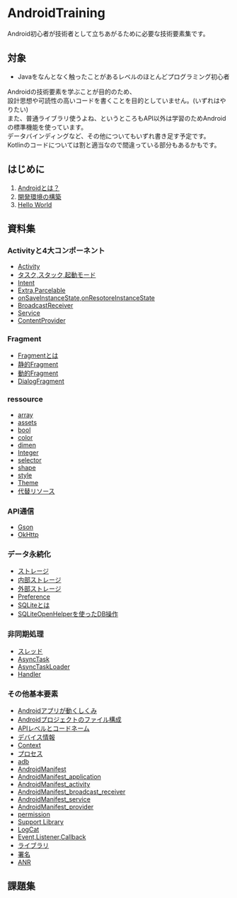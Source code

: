 # AndroidTraining
Android初心者が技術者として立ちあがるために必要な技術要素集です。

## 対象
* Javaをなんとなく触ったことがあるレベルのほとんどプログラミング初心者

Androidの技術要素を学ぶことが目的のため、  
設計思想や可読性の高いコードを書くことを目的としていません。(いずれはやりたい)  
また、普通ライブラリ使うよね、というところもAPI以外は学習のためAndroidの標準機能を使っています。  
データバインディングなど、その他についてもいずれ書き足す予定です。  
Kotlinのコードについては割と適当なので間違っている部分もあるかもです。

## はじめに
1. [Androidとは？](https://github.com/nyanc0/Android/wiki/100_What_is_Android)
2. [開発環境の構築](https://github.com/nyanc0/Android/wiki/100_Develop_AndroidStudio)
3. [Hello World](https://github.com/nyanc0/Android/wiki/100_Let_Start_Hello_World)

## 資料集
### Activityと4大コンポーネント
* [Activity](https://github.com/nyanc0/Android/wiki/200_Activity)
* [タスク,スタック,起動モード](https://github.com/nyanc0/Android/wiki/200_Activity_Stack_LaunchMode)
* [Intent](https://github.com/nyanc0/Android/wiki/200_Intent)
* [Extra,Parcelable](https://github.com/nyanc0/Android/wiki/200_Extra_Parcelable)
* [onSaveInstanceState,onResotoreInstanceState](https://github.com/nyanc0/Android/wiki/200_onSaveInstanceState)
* [BroadcastReceiver](https://github.com/nyanc0/Android/wiki/200_BroadcastReceiver)
* [Service](https://github.com/nyanc0/Android/wiki/200_Service)
* [ContentProvider](https://github.com/nyanc0/Android/wiki/200_ContentProvider)

### Fragment
* [Fragmentとは](https://github.com/nyanc0/Android/wiki/230_WhatIsFragment)
* [静的Fragment](https://github.com/nyanc0/Android/wiki/230_StaticFragment)
* [動的Fragment](https://github.com/nyanc0/Android/wiki/230_DynamicFragment)
* [DialogFragment](https://github.com/nyanc0/Android/wiki/230_DialogFragment)

### ressource
* [array](https://github.com/nyanc0/Android/wiki/240_array)
* [assets](https://github.com/nyanc0/Android/wiki/240_assets)
* [bool](https://github.com/nyanc0/Android/wiki/240_bool)
* [color](https://github.com/nyanc0/Android/wiki/240_color)
* [dimen](https://github.com/nyanc0/Android/wiki/240_dimen)
* [Integer](https://github.com/nyanc0/Android/wiki/240_Integer)
* [selector](https://github.com/nyanc0/Android/wiki/240_selector)
* [shape](https://github.com/nyanc0/Android/wiki/240_shape)
* [style](https://github.com/nyanc0/Android/wiki/240_style)
* [Theme](https://github.com/nyanc0/Android/wiki/240_theme)
* [代替リソース](https://github.com/nyanc0/Android/wiki/240_sub_res)

### API通信
* [Gson](https://github.com/nyanc0/Android/wiki/220_Gson)
* [OkHttp](https://github.com/nyanc0/Android/wiki/220_OkHttp)

### データ永続化
* [ストレージ](https://github.com/nyanc0/Android/wiki/260_Strage)
* [内部ストレージ](https://github.com/nyanc0/Android/wiki/260_InternalStrage)
* [外部ストレージ](https://github.com/nyanc0/Android/wiki/260_ExternalStrage)
* [Preference](https://github.com/nyanc0/Android/wiki/260_Preference)
* [SQLiteとは](https://github.com/nyanc0/Android/wiki/260_SQLite)
* [SQLiteOpenHelperを使ったDB操作](https://github.com/nyanc0/Android/wiki/260_SQLiteOpenHelper)

### 非同期処理
* [スレッド](https://github.com/nyanc0/Android/wiki/270_Thread)
* [AsyncTask](https://github.com/nyanc0/Android/wiki/270_AsyncTask)
* [AsyncTaskLoader](https://github.com/nyanc0/Android/wiki/270_AsyncTaskLoader)
* [Handler](https://github.com/nyanc0/Android/wiki/270_Handler)

### その他基本要素
* [Androidアプリが動くしくみ](https://github.com/nyanc0/Android/wiki/210_AndroidWorkSystem)
* [Androidプロジェクトのファイル構成](https://github.com/nyanc0/Android/wiki/210_AndroidProjectFile)
* [APIレベルとコードネーム](https://github.com/nyanc0/Android/wiki/210_API_Codename)
* [デバイス情報](https://github.com/nyanc0/Android/wiki/210_Device)
* [Context](https://github.com/nyanc0/Android/wiki/210_Context)
* [プロセス](https://github.com/nyanc0/Android/wiki/210_Process)
* [adb](https://github.com/nyanc0/Android/wiki/210_adb)
* [AndroidManifest](https://github.com/nyanc0/Android/wiki/210_AndroidManifest)
* [AndroidManifest_application](https://github.com/nyanc0/Android/wiki/210_AndroidManifest_application)
* [AndroidManifest_activity](https://github.com/nyanc0/Android/wiki/210_AndroidManifest_activity)
* [AndroidManifest_broadcast_receiver](https://github.com/nyanc0/Android/wiki/210_AndroidManifest_broadcast_receiver)
* [AndroidManifest_service](https://github.com/nyanc0/Android/wiki/210_AndroidManifest_service)
* [AndroidManifest_provider](https://github.com/nyanc0/Android/wiki/210_AndroidManifest_provider)
* [permission](https://github.com/nyanc0/Android/wiki/210_permission)
* [Support Library](https://github.com/nyanc0/Android/wiki/210_SupportLibrary)
* [LogCat](https://github.com/nyanc0/Android/wiki/210_LogCat)
* [Event,Listener,Callback](https://github.com/nyanc0/Android/wiki/210_Event_Listener_Callback)
* [ライブラリ](https://github.com/nyanc0/Android/wiki/210_Library)
* [署名](https://github.com/nyanc0/Android/wiki/210_Sign)
* [ANR](https://github.com/nyanc0/Android/wiki/210_ANR)

## 課題集
